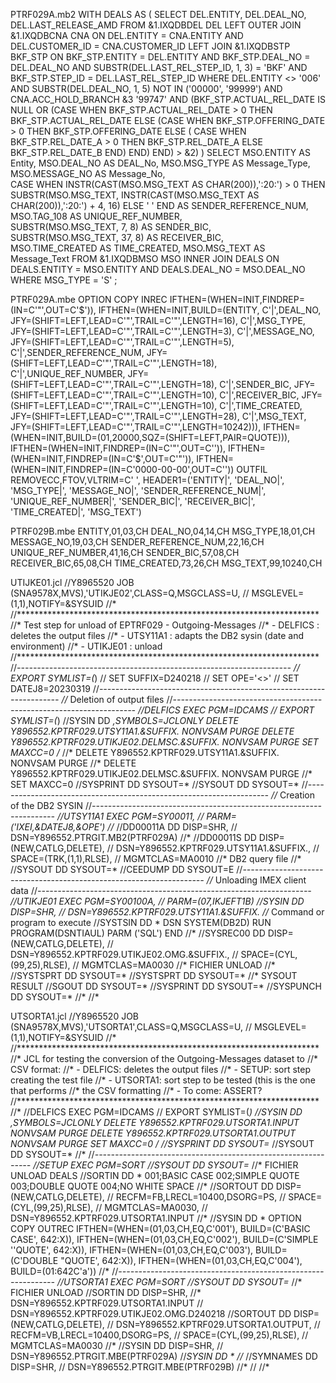 PTRF029A.mb2
WITH DEALS AS
(        SELECT DEL.ENTITY,
                DEL.DEAL_NO,
                DEL.LAST_RELEASE_AMD
           FROM &1.IXQDBDEL DEL
LEFT OUTER JOIN &1.IXQDBCNA CNA
            ON  DEL.ENTITY = CNA.ENTITY
            AND DEL.CUSTOMER_ID = CNA.CUSTOMER_ID
      LEFT JOIN &1.IXQDBSTP BKF_STP
            ON  BKF_STP.ENTITY = DEL.ENTITY
            AND BKF_STP.DEAL_NO = DEL.DEAL_NO
            AND SUBSTR(DEL.LAST_REL_STEP_ID, 1, 3) = 'BKF'
            AND BKF_STP.STEP_ID = DEL.LAST_REL_STEP_ID
          WHERE DEL.ENTITY <> '006'
            AND SUBSTR(DEL.DEAL_NO, 1, 5) NOT IN ('00000', '99999')
            AND CNA.ACC_HOLD_BRANCH &3 '99747'
            AND (BKF_STP.ACTUAL_REL_DATE IS NULL
                 OR (CASE WHEN BKF_STP.ACTUAL_REL_DATE > 0
                          THEN BKF_STP.ACTUAL_REL_DATE
                          ELSE (CASE WHEN BKF_STP.OFFERING_DATE > 0
                                     THEN BKF_STP.OFFERING_DATE
                                     ELSE (
                                        CASE WHEN BKF_STP.REL_DATE_A > 0
                                             THEN BKF_STP.REL_DATE_A
                                             ELSE BKF_STP.REL_DATE_B
                                             END)
                                     END)
                          END) > &2)
)
SELECT
MSO.ENTITY AS Entity, 
MSO.DEAL_NO AS DEAL_No, 
MSO.MSG_TYPE AS Message_Type, 
MSO.MESSAGE_NO AS Message_No,   
CASE
    WHEN INSTR(CAST(MSO.MSG_TEXT AS CHAR(200)),':20:') > 0 
    THEN SUBSTR(MSO.MSG_TEXT, 
         INSTR(CAST(MSO.MSG_TEXT AS CHAR(200)),':20:') + 4, 16)
    ELSE  '  '
END AS SENDER_REFERENCE_NUM,                     
MSO.TAG_108 AS UNIQUE_REF_NUMBER,                 
SUBSTR(MSO.MSG_TEXT, 7, 8) AS SENDER_BIC,            
SUBSTR(MSO.MSG_TEXT, 37, 8) AS RECEIVER_BIC,  
MSO.TIME_CREATED AS TIME_CREATED,
MSO.MSG_TEXT AS Message_Text
FROM &1.IXQDBMSO MSO
INNER JOIN DEALS
       ON  DEALS.ENTITY = MSO.ENTITY
       AND DEALS.DEAL_NO = MSO.DEAL_NO
WHERE MSG_TYPE = 'S'
;

PTRF029A.mbe
 OPTION COPY
 INREC IFTHEN=(WHEN=INIT,FINDREP=(IN=C'"',OUT=C'$')),
       IFTHEN=(WHEN=INIT,BUILD=(ENTITY,
     C'|',DEAL_NO,
          JFY=(SHIFT=LEFT,LEAD=C'"',TRAIL=C'"',LENGTH=16),
     C'|',MSG_TYPE,
          JFY=(SHIFT=LEFT,LEAD=C'"',TRAIL=C'"',LENGTH=3),
     C'|',MESSAGE_NO,
          JFY=(SHIFT=LEFT,LEAD=C'"',TRAIL=C'"',LENGTH=5),
     C'|',SENDER_REFERENCE_NUM,
          JFY=(SHIFT=LEFT,LEAD=C'"',TRAIL=C'"',LENGTH=18),
     C'|',UNIQUE_REF_NUMBER,
          JFY=(SHIFT=LEFT,LEAD=C'"',TRAIL=C'"',LENGTH=18),
     C'|',SENDER_BIC,
          JFY=(SHIFT=LEFT,LEAD=C'"',TRAIL=C'"',LENGTH=10),
     C'|',RECEIVER_BIC,
          JFY=(SHIFT=LEFT,LEAD=C'"',TRAIL=C'"',LENGTH=10),
     C'|',TIME_CREATED,
          JFY=(SHIFT=LEFT,LEAD=C'"',TRAIL=C'"',LENGTH=28),
     C'|',MSG_TEXT,
          JFY=(SHIFT=LEFT,LEAD=C'"',TRAIL=C'"',LENGTH=10242))),
       IFTHEN=(WHEN=INIT,BUILD=(01,20000,SQZ=(SHIFT=LEFT,PAIR=QUOTE))),
       IFTHEN=(WHEN=INIT,FINDREP=(IN=C'"',OUT=C'')),
       IFTHEN=(WHEN=INIT,FINDREP=(IN=C'$',OUT=C'"')),
       IFTHEN=(WHEN=INIT,FINDREP=(IN=C'0000-00-00',OUT=C''))
   OUTFIL REMOVECC,FTOV,VLTRIM=C' ',
                HEADER1=('ENTITY|',
                         'DEAL_NO|',
                         'MSG_TYPE|',
                         'MESSAGE_NO|',
                         'SENDER_REFERENCE_NUM|',
                         'UNIQUE_REF_NUMBER|',
                         'SENDER_BIC|',
                         'RECEIVER_BIC|',
                         'TIME_CREATED|',
                         'MSG_TEXT')

PTRF029B.mbe
ENTITY,01,03,CH
DEAL_NO,04,14,CH
MSG_TYPE,18,01,CH
MESSAGE_NO,19,03,CH
SENDER_REFERENCE_NUM,22,16,CH
UNIQUE_REF_NUMBER,41,16,CH
SENDER_BIC,57,08,CH
RECEIVER_BIC,65,08,CH
TIME_CREATED,73,26,CH
MSG_TEXT,99,10240,CH


UTIJKE01.jcl
//Y8965520  JOB (SNA9578X,MVS),'UTIKJE02',CLASS=Q,MSGCLASS=U,
//   MSGLEVEL=(1,1),NOTIFY=&SYSUID
//*
//*********************************************************************
//* Test step for unload of EPTRF029 - Outgoing-Messages
//* - DELFICS  : deletes the output files
//* - UTSY11A1 : adapts the DB2 sysin (date and environment)
//* - UTIKJE01 : unload
//*********************************************************************
//*--------------------------------------------------------------------
//         EXPORT SYMLIST=(*)
//         SET    SUFFIX=D240218
//         SET    OPE='<>'
//         SET    DATEJ8=20230319
//*--------------------------------------------------------------------
//* Deletion of output files
//*--------------------------------------------------------------------
//DELFICS  EXEC PGM=IDCAMS
//         EXPORT SYMLIST=(*)
//SYSIN    DD  *,SYMBOLS=JCLONLY
        DELETE Y896552.KPTRF029.UTSY11A1.&SUFFIX. NONVSAM PURGE
        DELETE Y896552.KPTRF029.UTIKJE02.DELMSC.&SUFFIX. NONVSAM PURGE
        SET MAXCC=0
/*
//*     DELETE Y896552.KPTRF029.UTSY11A1.&SUFFIX. NONVSAM PURGE
//*     DELETE Y896552.KPTRF029.UTIKJE02.DELMSC.&SUFFIX. NONVSAM PURGE
//*     SET MAXCC=0
//SYSPRINT DD  SYSOUT=*
//SYSOUT   DD  SYSOUT=*
//*--------------------------------------------------------------------
//* Creation of the DB2 SYSIN
//*--------------------------------------------------------------------
//UTSY11A1 EXEC PGM=SY00011,
// PARM=('IXEI,&DATEJ8,&OPE')
//*
//DD00011A DD  DISP=SHR,
//             DSN=Y896552.PTRGIT.MB2(PTRF029A)
//*
//DD00011S DD  DISP=(NEW,CATLG,DELETE),
//             DSN=Y896552.KPTRF029.UTSY11A1.&SUFFIX.,
//             SPACE=(TRK,(1,1),RLSE),
//             MGMTCLAS=MA0010
//*        DB2 query file
//*
//SYSOUT   DD  SYSOUT=*
//CEEDUMP  DD  SYSOUT=E
//*--------------------------------------------------------------------
//* Unloading IMEX client data
//*--------------------------------------------------------------------
//UTIKJE01 EXEC PGM=SY00100A,
//         PARM=(07,IKJEFT1B)
//SYSIN    DD  DISP=SHR,
//             DSN=Y896552.KPTRF029.UTSY11A1.&SUFFIX.
//*        Command or program to execute
//SYSTSIN  DD  *
  DSN SYSTEM(DB2D)
  RUN PROGRAM(DSNTIAUL)  PARM ('SQL')
  END
//*
//SYSREC00 DD  DISP=(NEW,CATLG,DELETE),
//             DSN=Y896552.KPTRF029.UTIKJE02.OMG.&SUFFIX.,
//             SPACE=(CYL,(99,25),RLSE),
//             MGMTCLAS=MA0030
//*        FICHIER UNLOAD
//*
//SYSTSPRT DD  SYSOUT=*
//SYSTSPRT DD  SYSOUT=*
//*        SYSOUT RESULT
//SGOUT    DD  SYSOUT=*
//SYSPRINT DD  SYSOUT=*
//SYSPUNCH DD  SYSOUT=*
//*
//*

UTSORTA1.jcl
//Y8965520  JOB (SNA9578X,MVS),'UTSORTA1',CLASS=Q,MSGCLASS=U,
//   MSGLEVEL=(1,1),NOTIFY=&SYSUID
//*
//*********************************************************************
//* JCL for testing the conversion of the Outgoing-Messages dataset to 
//* CSV format:
//* - DELFICS: deletes the output files
//* - SETUP: sort step creating the test file
//* - UTSORTA1: sort step to be tested (this is the one that performs 
//*   the CSV formatting
//* - To come: ASSERT?
//*********************************************************************
//*
//DELFICS  EXEC PGM=IDCAMS
//         EXPORT SYMLIST=(*)
//SYSIN    DD  *,SYMBOLS=JCLONLY
        DELETE Y896552.KPTRF029.UTSORTA1.INPUT NONVSAM PURGE
        DELETE Y896552.KPTRF029.UTSORTA1.OUTPUT NONVSAM PURGE
        SET MAXCC=0
/*
//SYSPRINT DD  SYSOUT=*
//SYSOUT   DD  SYSOUT=*
//*
//*--------------------------------------------------------------
//SETUP    EXEC PGM=SORT
//SYSOUT   DD  SYSOUT=*
//*        FICHIER UNLOAD DEALS
//SORTIN   DD  *
001;BASIC CASE
002;SIMPLE QUOTE
003;DOUBLE QUOTE
004;NO WHITE SPACE
//*
//SORTOUT  DD  DISP=(NEW,CATLG,DELETE),
//             RECFM=FB,LRECL=10400,DSORG=PS,
//             SPACE=(CYL,(99,25),RLSE),
//             MGMTCLAS=MA0030,
//             DSN=Y896552.KPTRF029.UTSORTA1.INPUT
//*
//SYSIN    DD  *
  OPTION COPY
  OUTREC IFTHEN=(WHEN=(01,03,CH,EQ,C'001'),
                BUILD=(C'BASIC CASE',
                       642:X)),
         IFTHEN=(WHEN=(01,03,CH,EQ,C'002'),
                BUILD=(C'SIMPLE ''QUOTE',
                       642:X)),
         IFTHEN=(WHEN=(01,03,CH,EQ,C'003'),
                BUILD=(C'DOUBLE "QUOTE',
                       642:X)),
         IFTHEN=(WHEN=(01,03,CH,EQ,C'004'),
                BUILD=(01:642C'a'))
//*
//*--------------------------------------------------------------
//UTSORTA1 EXEC PGM=SORT
//SYSOUT   DD  SYSOUT=*
//*        FICHIER UNLOAD
//SORTIN   DD  DISP=SHR,
//*             DSN=Y896552.KPTRF029.UTSORTA1.INPUT
//            DSN=Y896552.KPTRF029.UTIKJE02.OMG.D240218
//SORTOUT  DD  DISP=(NEW,CATLG,DELETE),
//             DSN=Y896552.KPTRF029.UTSORTA1.OUTPUT,
//             RECFM=VB,LRECL=10400,DSORG=PS,
//             SPACE=(CYL,(99,25),RLSE),
//             MGMTCLAS=MA0030
//*
//SYSIN    DD  DISP=SHR,
//             DSN=Y896552.PTRGIT.MBE(PTRF029A)
//*SYSIN    DD  *
//*
//SYMNAMES DD  DISP=SHR,
//             DSN=Y896552.PTRGIT.MBE(PTRF029B)
//*
//
//*
